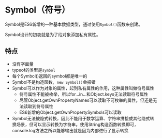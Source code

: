 # Symbol（符号）

Symbol是ES6新增的一种基本数据类型，通过使用`Symbol()`函数来创建。

Symbol设计的初衷就是为了给对象添加私有属性。

## 特点

- 没有字面量
- typeof的类型是`symbol`
- 每个Symbol()返回的symbol都是唯一的
- Symbol不是构造函数，`new Symbol()`会报错
- Symbol可以作为对象的属性，起到私有属性的作用，这种属性叫做符号属性
  - 符号属性不能被枚举，所以for...in...和Object.keys无法读取符号属性
  - 尽管Object.getOwnPropertyNames可以读取不可枚举的属性，但还是无法读取到符号属性
  - ES6新增的Object.getOwnPropertySymbols可以读取
- Symbol无法被隐式转换，因此不能用于数学运算、字符串拼接或其他隐式转换场景，但可以显示转换为字符串，使用String构造函数转换即可，console.log方法之所以能够输出就是因为内部进行了显示转换

<Vssue 
    :options="{ labels: [$page.relativePath.split('/')[0]] }" 
    :title="$page.relativePath.split('/')[1]" 
/>
